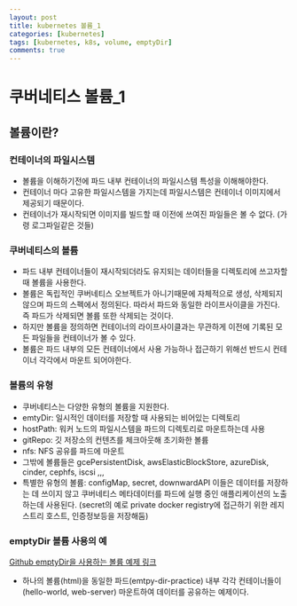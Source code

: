 ```yaml
---
layout: post
title: kubernetes 볼륨_1
categories: [kubernetes]
tags: [kubernetes, k8s, volume, emptyDir]
comments: true
---
```



# 쿠버네티스 볼륨_1

## 볼륨이란?

### 컨테이너의 파일시스템
- 볼륨을 이해하기전에 파드 내부 컨테이너의 파일시스템 특성을 이해해야한다. 
- 컨테이너 마다 고유한 파일시스템을 가지는데 파일시스템은 컨테이너 이미지에서 제공되기 때문이다.
- 컨테이너가 재시작되면 이미지를 빌드할 때 이전에 쓰여진 파일들은 볼 수 없다. (가령 로그파일같은 것들)

### 쿠버네티스의 볼륨
- 파드 내부 컨테이너들이 재시작되더라도 유지되는 데이터들을 디렉토리에 쓰고자할 때 볼륨을 사용한다.
- 볼륨은 독립적인 쿠버네티스 오브젝트가 아니기때문에 자체적으로 생성, 삭제되지 않으며 파드의 스펙에서 정의된다. 따라서 파드와 동일한 라이프사이클을 가진다. 즉 파드가 삭제되면 볼륨 또한 삭제되는 것이다.
- 하지만 볼륨을 정의하면 컨테이너의 라이프사이클과는 무관하게 이전에 기록된 모든 파일들을 컨테이너가 볼 수 있다.
- 볼륨은 파드 내부의 모든 컨테이너에서 사용 가능하나 접근하기 위해선 반드시 컨테이너 각각에서 마운트 되어야한다.


### 볼륨의 유형
- 쿠버네티스는 다양한 유형의 볼륨을 지원한다.
- emtyDir: 일시적인 데이터를 저장할 때 사용되는 비어있는 디렉토리
- hostPath: 워커 노드의 파일시스템을 파드의 디렉토리로 마운트하는데 사용
- gitRepo: 깃 저장소의 컨텐츠를 체크아웃해 초기화한 볼륨
- nfs: NFS 공유를 파드에 마운트
- 그밖에 볼륨들은 gcePersistentDisk, awsElasticBlockStore, azureDisk, cinder, cephfs, iscsi ,,,
- 특별한 유형의 볼륨: configMap, secret, downwardAPI 이들은 데이터를 저장하는 데 쓰이지 않고 쿠버네티스 메타데이터를 파드에 실행 중인 애플리케이션의 노출하는데 사용된다. (secret의 예로 private docker registry에 접근하기 위한 레지스트리 호스트, 인증정보등을 저장해둠)


### emptyDir 볼륨 사용의 예
[Github emptyDir을 사용하는 볼륨 예제 링크](https://github.com/jini-lee/k8s-practice/tree/master/volume/emtpy_dir)

- 하나의 볼륨(html)을 동일한 파드(emtpy-dir-practice) 내부 각각 컨테이너들이(hello-world, web-server) 마운트하여 데이터를 공유하는 예제이다.

